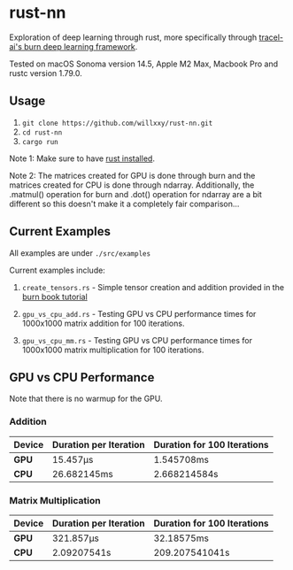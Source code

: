 # rust-nn

Exploration of deep learning through rust, more specifically through [tracel-ai's burn deep learning framework](https://github.com/tracel-ai/burn).

Tested on macOS Sonoma version 14.5, Apple M2 Max, Macbook Pro and rustc version 1.79.0.

## Usage
1. `git clone https://github.com/willxxy/rust-nn.git`
2. `cd rust-nn`
3. `cargo run`

Note 1: Make sure to have [rust installed](https://rustup.rs/).

Note 2: The matrices created for GPU is done through burn and the matrices created for CPU is done through ndarray. Additionally, the .matmul() operation for burn and .dot() operation for ndarray are a bit different so this doesn't make it a completely fair comparison...

## Current Examples

All examples are under `./src/examples`

Current examples include:

1. `create_tensors.rs` - Simple tensor creation and addition provided in the [burn book tutorial](https://burn.dev/book/getting-started.html)

2. `gpu_vs_cpu_add.rs` - Testing GPU vs CPU performance times for 1000x1000 matrix addition for 100 iterations.

3. `gpu_vs_cpu_mm.rs` - Testing GPU vs CPU performance times for 1000x1000 matrix multiplication for 100 iterations.


## GPU vs CPU Performance

Note that there is no warmup for the GPU.

### Addition

| Device | Duration per Iteration | Duration for 100 Iterations |
|--------|------------------------|-----------------------------|
| **GPU** | 15.457µs              | 1.545708ms                 |
| **CPU** | 26.682145ms            | 2.668214584s               |

### Matrix Multiplication

| Device | Duration per Iteration | Duration for 100 Iterations |
|--------|------------------------|-----------------------------|
| **GPU** | 321.857µs              | 32.18575ms                  |
| **CPU** | 2.09207541s           | 209.207541041s              |